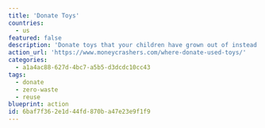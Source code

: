 ```yaml
---
title: 'Donate Toys'
countries:
  - us
featured: false
description: 'Donate toys that your children have grown out of instead of throwing them away.'
action_url: 'https://www.moneycrashers.com/where-donate-used-toys/'
categories:
  - a1a4ac88-627d-4bc7-a5b5-d3dcdc10cc43
tags:
  - donate
  - zero-waste
  - reuse
blueprint: action
id: 6baf7f36-2e1d-44fd-870b-a47e23e9f1f9
---
```

